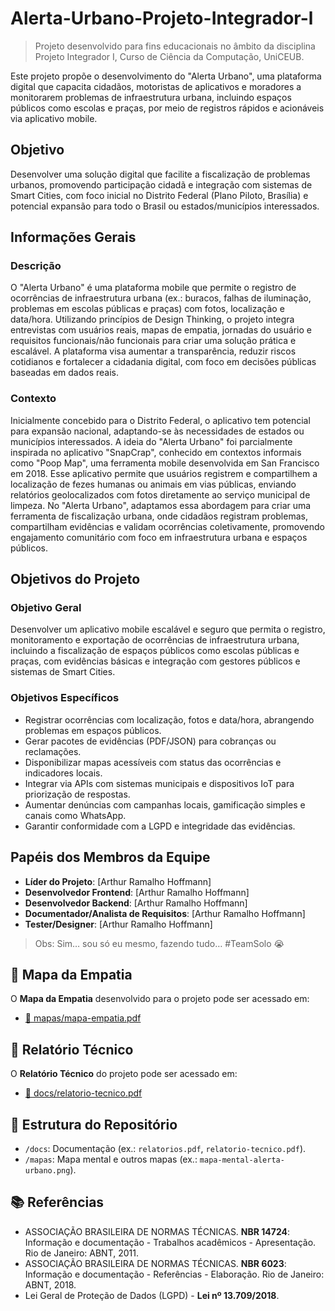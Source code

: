 #  Alerta-Urbano-Projeto-Integrador-l


> Projeto desenvolvido para fins educacionais no âmbito da disciplina Projeto Integrador I, Curso de Ciência da Computação, UniCEUB.

Este projeto propõe o desenvolvimento do "Alerta Urbano", uma plataforma digital que capacita cidadãos, motoristas de aplicativos e moradores a monitorarem problemas de infraestrutura urbana, incluindo espaços públicos como escolas e praças, por meio de registros rápidos e acionáveis via aplicativo mobile.



##  Objetivo

Desenvolver uma solução digital que facilite a fiscalização de problemas urbanos, promovendo participação cidadã e integração com sistemas de Smart Cities, com foco inicial no Distrito Federal (Plano Piloto, Brasília) e potencial expansão para todo o Brasil ou estados/municípios interessados.



##  Informações Gerais

### Descrição
O "Alerta Urbano" é uma plataforma mobile que permite o registro de ocorrências de infraestrutura urbana (ex.: buracos, falhas de iluminação, problemas em escolas públicas e praças) com fotos, localização e data/hora. Utilizando princípios de Design Thinking, o projeto integra entrevistas com usuários reais, mapas de empatia, jornadas do usuário e requisitos funcionais/não funcionais para criar uma solução prática e escalável. A plataforma visa aumentar a transparência, reduzir riscos cotidianos e fortalecer a cidadania digital, com foco em decisões públicas baseadas em dados reais.

### Contexto
Inicialmente concebido para o Distrito Federal, o aplicativo tem potencial para expansão nacional, adaptando-se às necessidades de estados ou municípios interessados. A ideia do "Alerta Urbano" foi parcialmente inspirada no aplicativo "SnapCrap", conhecido em contextos informais como "Poop Map", uma ferramenta mobile desenvolvida em San Francisco em 2018. Esse aplicativo permite que usuários registrem e compartilhem a localização de fezes humanas ou animais em vias públicas, enviando relatórios geolocalizados com fotos diretamente ao serviço municipal de limpeza. No "Alerta Urbano", adaptamos essa abordagem para criar uma ferramenta de fiscalização urbana, onde cidadãos registram problemas, compartilham evidências e validam ocorrências coletivamente, promovendo engajamento comunitário com foco em infraestrutura urbana e espaços públicos.



##  Objetivos do Projeto

### Objetivo Geral
Desenvolver um aplicativo mobile escalável e seguro que permita o registro, monitoramento e exportação de ocorrências de infraestrutura urbana, incluindo a fiscalização de espaços públicos como escolas públicas e praças, com evidências básicas e integração com gestores públicos e sistemas de Smart Cities.

### Objetivos Específicos
- Registrar ocorrências com localização, fotos e data/hora, abrangendo problemas em espaços públicos.
- Gerar pacotes de evidências (PDF/JSON) para cobranças ou reclamações.
- Disponibilizar mapas acessíveis com status das ocorrências e indicadores locais.
- Integrar via APIs com sistemas municipais e dispositivos IoT para priorização de respostas.
- Aumentar denúncias com campanhas locais, gamificação simples e canais como WhatsApp.
- Garantir conformidade com a LGPD e integridade das evidências.



##  Papéis dos Membros da Equipe

- **Líder do Projeto**: [Arthur Ramalho Hoffmann] 
- **Desenvolvedor Frontend**: [Arthur Ramalho Hoffmann] 
- **Desenvolvedor Backend**: [Arthur Ramalho Hoffmann] 
- **Documentador/Analista de Requisitos**: [Arthur Ramalho Hoffmann] 
- **Tester/Designer**: [Arthur Ramalho Hoffmann]   

> Obs: Sim… sou só eu mesmo, fazendo tudo… #TeamSolo 😭


## 🧠 Mapa da Empatia
O **Mapa da Empatia** desenvolvido para o projeto pode ser acessado em:  

- [📄 mapas/mapa-empatia.pdf](./mapas/mapa-empatia.pdf)  



## 📑 Relatório Técnico
O **Relatório Técnico** do projeto pode ser acessado em:  

- [📄 docs/relatorio-tecnico.pdf](./docs/relatorio-tecnico.pdf)



## 📂 Estrutura do Repositório
- `/docs`: Documentação (ex.: `relatorios.pdf`, `relatorio-tecnico.pdf`).
- `/mapas`: Mapa mental e outros mapas (ex.: `mapa-mental-alerta-urbano.png`).



## 📚 Referências
- ASSOCIAÇÃO BRASILEIRA DE NORMAS TÉCNICAS. **NBR 14724**: Informação e documentação - Trabalhos acadêmicos - Apresentação. Rio de Janeiro: ABNT, 2011.
- ASSOCIAÇÃO BRASILEIRA DE NORMAS TÉCNICAS. **NBR 6023**: Informação e documentação - Referências - Elaboração. Rio de Janeiro: ABNT, 2018.
- Lei Geral de Proteção de Dados (LGPD) - **Lei nº 13.709/2018**.


